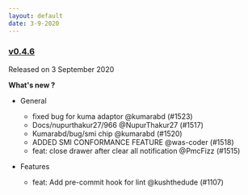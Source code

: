 ```yaml
---
layout: default
date: 3-9-2020
---
```


### [v0.4.6](https://github.com/layer5io/meshery/releases/tag/v0.4.6)

Released on 3 September 2020

**What's new ?**

- General

  - fixed bug for kuma adaptor @kumarabd (#1523)
  - Docs/nupurthakur27/966 @NupurThakur27 (#1517)
  - Kumarabd/bug/smi chip @kumarabd (#1520)
  - ADDED SMI CONFORMANCE FEATURE @was-coder (#1518)
  - feat: close drawer after clear all notification @PmcFizz (#1515)

- Features

  - feat: Add pre-commit hook for lint @kushthedude (#1107)

